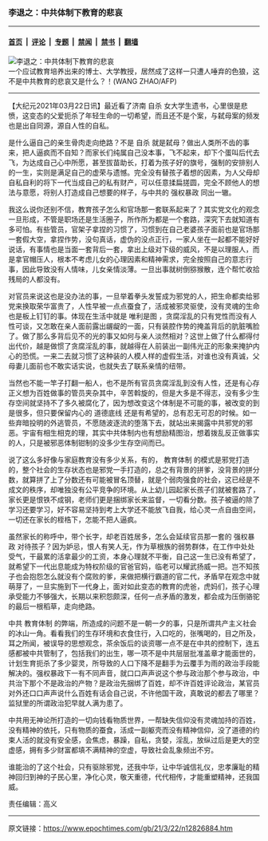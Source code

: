 ### 李退之：中共体制下教育的悲哀

---

#### [首页](../../../..?n12826884) &nbsp;|&nbsp; [评论](../../../../../epoch-comment?n12826884) &nbsp;|&nbsp; [专题](../../../../../epoch-special?n12826884) &nbsp;|&nbsp; [禁闻](../../../../../epoch-news?n12826884) &nbsp;|&nbsp; [禁书](../../../../../books?n12826884) &nbsp;|&nbsp; [翻墙](https://github.com/gfw-breaker/nogfw/blob/master/README.md?n12826884)


<div><img alt="李退之：中共体制下教育的悲哀" class="attachment-djy_600_400 size-djy_600_400 wp-post-image" src="https://i.epochtimes.com/assets/uploads/2018/04/1306141352532519-600x400.jpg"/>
<div class="caption">
 一个应试教育培养出来的博士、大学教授，居然成了这样一只遭人唾弃的色狼，这不是中共教育的悲哀又是什么？！(WANG ZHAO/AFP)
</div></div><hr/><div class="post_content" id="artbody" itemprop="articleBody">
 <!-- article content begin -->
 <p>
  【大纪元2021年03月22日讯】最近看了济南
  <ok href="https://www.epochtimes.com/gb/tag/%E8%87%AA%E6%9D%80.html">
   自杀
  </ok>
  女大学生遗书，心里很是悲愤，这变态的父爱扼杀了年轻生命的一切希望，而且还不是个案，与弑母案的频发也是出自同源，源自人性的自私。
 </p>
 <p>
  是什么逼自己的亲生骨肉走向绝路？不是
  <ok href="https://www.epochtimes.com/gb/tag/%E8%87%AA%E6%9D%80.html">
   自杀
  </ok>
  就是弑母？做出人类所不齿的事来，把人逼疯而不自知？而家长们纯属自己没本事，飞不起来，却下个蛋叫后代去飞，为达成自己心中所愿，甚至拔苗助长，打着为孩子好的旗号，强制的安排别人的一生，实则是满足自己的虚荣与遗憾。完全没有替孩子着想的因素，为人父母却自私自利的将下一代当成自己的私有财产，可以任意揉扁搓圆，完全不顾他人的想法与意愿，将别人打造成自己想要的样子，与中共的
  <ok href="https://www.epochtimes.com/gb/tag/%E5%BC%BA%E6%9D%83%E6%9A%B4%E6%94%BF.html">
   强权暴政
  </ok>
  同出一辙。
 </p>
 <p>
  我这么说你还别不信，教育孩子怎么和官场那一套联系起来了？其实党文化的观念一旦形成，不管是职场还是生活圈子，所作所为都是一个套路，深究下去就知道有多可怕。有些管员，官架子拿捏的习惯了，习惯到在自己老婆孩子面前也是官场那一套假大空，拿捏作势，没句真话，虚伪的没点正行，一家人坐在一起都不能好好说话，有事情也是当面一套背后一套，拿出上级对下级的威风，不是以理服人，而是拿官帽压人，根本不考虑儿女的心理因素和精神需求，完全按照自己的意志行事，因此导致没有人情味，儿女亲情淡薄。一旦出事就树倒猕猴散，连个帮忙收拾残局的人都没有。
 </p>
 <p>
  对官员来说这也是没办法的事，一旦举着拳头发誓成为邪党的人，把生命都卖给邪党来换取荣华富贵了，人性早被一点点蚕食了，活成被邪灵驱使，没有灵魂的生命也是板上钉钉的事。体现在生活中就是
  <ok href="https://www.epochtimes.com/gb/tag/%E5%94%AF%E5%88%A9%E6%98%AF%E5%9B%BE.html">
   唯利是图
  </ok>
  ，贪腐淫乱的只有党性而没有人性可谈，又怎敢在亲人面前露出龌龊的一面，只有装腔作势的掩盖背后的肮脏嘴脸了。做了那么多背后见不的光的事又如何与亲人淡然相对？这世上做了什么都得付出代价，越是做惯了贪腐淫乱的事，就越得在人前装出一副伟光正的形象来掩护内心的恐慌。一来二去就习惯了这种装的人模人样的虚假生活，对谁也没有真诚，父母妻儿面前也不敢实话实说，也就失去了联系亲情的纽带。
 </p>
 <p>
  当然也不能一竿子打翻一船人，也不是所有官员贪腐淫乱到没有人性，还是有心存正义想为百姓做事的管员夹杂其中，辛苦斡旋的，但是大多是不得志，没有多少生存空间就坚持不了多久被腐化了，因为想改变这个体制是不可能的事，被改变的到是很多，但只要保留内心的
  <ok href="https://www.epochtimes.com/gb/tag/%E9%81%93%E5%BE%B7%E5%BA%95%E7%BA%BF.html">
   道德底线
  </ok>
  还是有希望的，总有忍无可忍的时候。如一些弃暗投明的外逃管员，不愿随波逐流的堕落下去，就站出来揭露中共邪党的邪恶。宇宙有相生相克的理，其实中共体制内也有想励精图治，想着拨乱反正做事实的人，只是被邪恶体制钳制的没多少生存空间而已。
 </p>
 <p>
  说了这么多好像与家庭教育没有多少关系，有的，
  <ok href="https://www.epochtimes.com/gb/tag/%E6%95%99%E8%82%B2%E4%BD%93%E5%88%B6.html">
   教育体制
  </ok>
  的模式是邪党打造的，整个社会的生存状态也是邪党一手打造的，总之有背景的拼爹，没背景的拼分数，就算拼了上了分数还有可能被冒名顶替，就是个弱肉强食的社会，这已经是不成文的秩序，却唯独没有公平竞争的环境。从上幼儿园起家长孩子们就被套路了，家长更是恨铁不成钢，老师们更是捆绑家长来监督，一切看分数。孩子被逼的除了学习还要学习，好不容易坚持到考上大学还不能放飞自我，给心灵一点自由空间，一切还在家长的桎梏下，怎能不把人逼疯。
 </p>
 <p>
  虽然家长的称呼中，带个长字，却老百姓居多，怎么会延续官员那一套的
  <ok href="https://www.epochtimes.com/gb/tag/%E5%BC%BA%E6%9D%83%E6%9A%B4%E6%94%BF.html">
   强权暴政
  </ok>
  对待孩子？因为妒忌，恨人有笑人无，作为草根族的弱势群体，在工作中处处受气，干最累的活拿最少的工资，本身心理就不平衡，自己这一生已没有希望了，就希望下一代出息能成为特权阶级的官爸官妈，临老可以耀武扬威一把。岂不知孩子也会抱怨怎么就没有个腐败的爹，来做把横行霸道的官二代，矛盾早在观念中就萌芽了，一旦实施到下一代身上，面对如此变态的教育的虎爸，虎妈们，孩子心理承受能力不够强大，长期以来积怨颇深，任何一点矛盾的激发，都会成为压倒骆驼的最后一根稻草，走向绝路。
 </p>
 <p>
  中共
  <ok href="https://www.epochtimes.com/gb/tag/%E6%95%99%E8%82%B2%E4%BD%93%E5%88%B6.html">
   教育体制
  </ok>
  的弊端，所造成的问题不是一朝一夕的事，只是所谓共产主义社会的冰山一角。看看我们的生存环境和衣食住行，入口吃的，张嘴喝的，目之所及，耳之所闻，被误导的思想观念，茶余饭后的谈资哪一点不是在中共的控制下，连五感都被中共管制了，包括我们的出生，哪一项不是中共层层批准盖章才能面世的，计划生育扼杀了多少婴灵，所导致的人口下降不是翻手为云覆手为雨的政治手段能解决的。强权暴政下一有不同声音，就口口声声说这个参与政治那个参与政治，中共治下那个不是政治的产物？是政治先捆绑了百姓，却不许百姓评论政治，某官员对外还口口声声说什么百姓有话会自己说，不许他国干政，真敢说的都去了哪里？监狱里的所谓政治犯早就人满为患了。
 </p>
 <p>
  中共用无神论所打造的一切向钱看物质世界，一帮缺失信仰没有灵魂加持的百姓，没有精神的依托，只有物质的蚕食，活成一副躯壳而没有精神信仰，没了道德的约束人活的就没有安全感，会焦虑，暴躁，自私，贪婪，淫乱，放纵过后是更大的空虚感，拥有多少财富都填不满精神的空虚，导致社会乱象频出不穷。
 </p>
 <p>
  谁能治的了这个社会，只有驱除邪党，还我中华，让中华诚信礼仪，忠孝廉耻的精神回归到神的子民心里，净化心灵，敬天重德，代代相传，才能重塑精神，还我国威。
 </p>
 <p>
  责任编辑：高义
 </p>
 <!-- article content end -->
 <div id="below_article_ad">
 </div>
</div>


---

原文链接：https://www.epochtimes.com/gb/21/3/22/n12826884.htm
